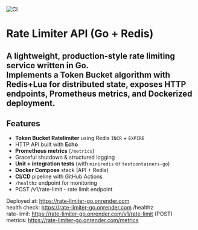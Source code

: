 ![CI](https://github.com/whym9/rate-limiter-go/actions/workflows/ci.yaml/badge.svg)
# Rate Limiter API (Go + Redis)

A lightweight, production-style **rate limiting service** written in Go.  
Implements a **Token Bucket** algorithm with Redis+Lua for distributed state, exposes HTTP endpoints, Prometheus metrics, and Dockerized deployment.
---

## Features

- **Token Bucket Ratelimiter** using Redis `INCR` + `EXPIRE`
- HTTP API built with **Echo**
- **Prometheus metrics** (`/metrics`)
- Graceful shutdown & structured logging
- **Unit + integration tests** (with `miniredis` or `testcontainers-go`)
- **Docker Compose** stack (API + Redis)
- **CI/CD** pipeline with GitHub Actions
- `/healthz` endpoint for monitoring
- POST /v1/rate-limit - rate limit endpoint

Deployed at: https://rate-limiter-go.onrender.com \
health check: https://rate-limiter-go.onrender.com /healthz \
rate-limit: https://rate-limiter-go.onrender.com/v1/rate-limit (POST) \
metrics: https://rate-limiter-go.onrender.com/metrics